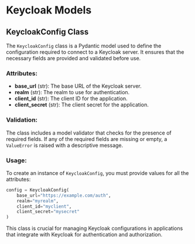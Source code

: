 # Keycloak Models

## KeycloakConfig Class

The `KeycloakConfig` class is a Pydantic model used to define the configuration required to connect to a Keycloak server. It ensures that the necessary fields are provided and validated before use.

### Attributes:
- **base_url** (str): The base URL of the Keycloak server.
- **realm** (str): The realm to use for authentication.
- **client_id** (str): The client ID for the application.
- **client_secret** (str): The client secret for the application.

### Validation:
The class includes a model validator that checks for the presence of required fields. If any of the required fields are missing or empty, a `ValueError` is raised with a descriptive message.

### Usage:
To create an instance of `KeycloakConfig`, you must provide values for all the attributes:

```python
config = KeycloakConfig(
    base_url="https://example.com/auth",
    realm="myrealm",
    client_id="myclient",
    client_secret="mysecret"
)
```

This class is crucial for managing Keycloak configurations in applications that integrate with Keycloak for authentication and authorization.